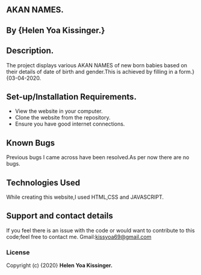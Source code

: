## AKAN NAMES.
 ## By **{Helen Yoa Kissinger.}**
## Description.
The project displays various AKAN NAMES of new born babies based on their details of date of birth and gender.This is achieved by filling in a form.}{03-04-2020.
## Set-up/Installation Requirements.
* View the website in your computer.
* Clone the website from the repository.
* Ensure you have good internet connections.
## Known Bugs
Previous bugs I came across have been resolved.As per now there are no bugs.
## Technologies Used
While creating this website,I used HTML,CSS and JAVASCRIPT.
## Support and contact details
If you feel there is an issue with the code or would want to contribute to this code;feel free to contact me.
Gmail:kissyoa69@gmail.com
### License

Copyright (c) {2020} **Helen Yoa Kissinger.**
  
